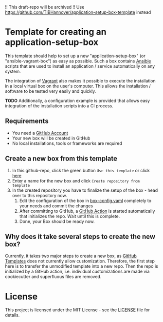 !! This draft-repo will be archived !!
Use https://github.com/TIBHannover/application-setup-box-template instead

# Template for creating an application-setup-box

This template should help to set up a new "application-setup-box" (or "ansible-vagrant-box") as easy as possible. Such a box contains [Ansible](https://www.ansible.com/) scripts that are used to install an application / service automatically on any system. 

The integration of [Vagrant](https://www.vagrantup.com/) also makes it possible to execute the installation in a local virtual box on the user's computer. This allows the installation / software to be tested very easily and quickly.

**TODO** Additionally, a configuration example is provided that allows easy integration of the installation scripts into a CI process.

## Requirements

* You need a [GitHub Account](https://github.com/join)
* Your new box will be created in GitHub
* No local installations, tools or frameworks are required

## Create a new box from this template

1. In this github-repo, click the green button `Use this template` or click [here](../../generate)
1. Enter a name for the new box and click `Create repository from template`
1. In the created repository you have to finalize the setup of the box - head over to this repository now.
    1. Edit the configuration of the box in [box-config.yaml](box-config.yaml) completely to your needs and commit the changes
    1. After committing to GitHub, a [GitHub Action](../../actions) is started automatically that initializes the repo. Wait until this is complete.
    1. Done, your Box should be ready now.

## Why does it take several steps to create the new box?

Currently, it takes two major steps to create a new box, as [GitHub Templates](https://docs.github.com/en/repositories/creating-and-managing-repositories/creating-a-template-repository) does not currently allow customization. Therefore, the first step here is to transfer the unmodified template into a new repo. Then the repo is initialized by a GitHub action, i.e. individual customizations are made via cookiecutter and superfluous files are removed.

# License

This project is licensed under the MIT License - see the [LICENSE](LICENSE) file for details.
